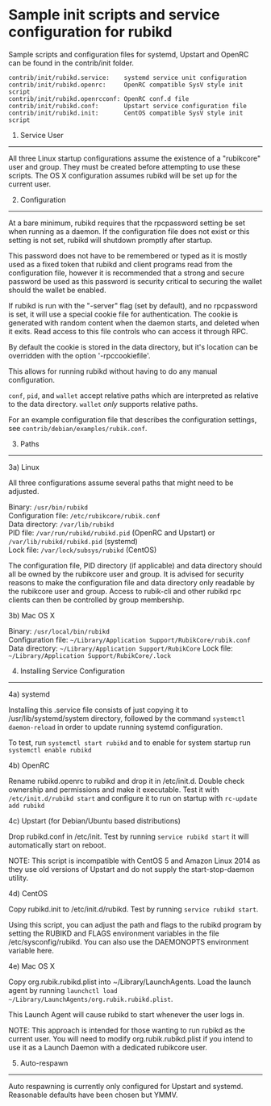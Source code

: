 Sample init scripts and service configuration for rubikd
==========================================================

Sample scripts and configuration files for systemd, Upstart and OpenRC
can be found in the contrib/init folder.

    contrib/init/rubikd.service:    systemd service unit configuration
    contrib/init/rubikd.openrc:     OpenRC compatible SysV style init script
    contrib/init/rubikd.openrcconf: OpenRC conf.d file
    contrib/init/rubikd.conf:       Upstart service configuration file
    contrib/init/rubikd.init:       CentOS compatible SysV style init script

1. Service User
---------------------------------

All three Linux startup configurations assume the existence of a "rubikcore" user
and group.  They must be created before attempting to use these scripts.
The OS X configuration assumes rubikd will be set up for the current user.

2. Configuration
---------------------------------

At a bare minimum, rubikd requires that the rpcpassword setting be set
when running as a daemon.  If the configuration file does not exist or this
setting is not set, rubikd will shutdown promptly after startup.

This password does not have to be remembered or typed as it is mostly used
as a fixed token that rubikd and client programs read from the configuration
file, however it is recommended that a strong and secure password be used
as this password is security critical to securing the wallet should the
wallet be enabled.

If rubikd is run with the "-server" flag (set by default), and no rpcpassword is set,
it will use a special cookie file for authentication. The cookie is generated with random
content when the daemon starts, and deleted when it exits. Read access to this file
controls who can access it through RPC.

By default the cookie is stored in the data directory, but it's location can be overridden
with the option '-rpccookiefile'.

This allows for running rubikd without having to do any manual configuration.

`conf`, `pid`, and `wallet` accept relative paths which are interpreted as
relative to the data directory. `wallet` *only* supports relative paths.

For an example configuration file that describes the configuration settings,
see `contrib/debian/examples/rubik.conf`.

3. Paths
---------------------------------

3a) Linux

All three configurations assume several paths that might need to be adjusted.

Binary:              `/usr/bin/rubikd`  
Configuration file:  `/etc/rubikcore/rubik.conf`  
Data directory:      `/var/lib/rubikd`  
PID file:            `/var/run/rubikd/rubikd.pid` (OpenRC and Upstart) or `/var/lib/rubikd/rubikd.pid` (systemd)  
Lock file:           `/var/lock/subsys/rubikd` (CentOS)  

The configuration file, PID directory (if applicable) and data directory
should all be owned by the rubikcore user and group.  It is advised for security
reasons to make the configuration file and data directory only readable by the
rubikcore user and group.  Access to rubik-cli and other rubikd rpc clients
can then be controlled by group membership.

3b) Mac OS X

Binary:              `/usr/local/bin/rubikd`  
Configuration file:  `~/Library/Application Support/RubikCore/rubik.conf`  
Data directory:      `~/Library/Application Support/RubikCore`
Lock file:           `~/Library/Application Support/RubikCore/.lock`

4. Installing Service Configuration
-----------------------------------

4a) systemd

Installing this .service file consists of just copying it to
/usr/lib/systemd/system directory, followed by the command
`systemctl daemon-reload` in order to update running systemd configuration.

To test, run `systemctl start rubikd` and to enable for system startup run
`systemctl enable rubikd`

4b) OpenRC

Rename rubikd.openrc to rubikd and drop it in /etc/init.d.  Double
check ownership and permissions and make it executable.  Test it with
`/etc/init.d/rubikd start` and configure it to run on startup with
`rc-update add rubikd`

4c) Upstart (for Debian/Ubuntu based distributions)

Drop rubikd.conf in /etc/init.  Test by running `service rubikd start`
it will automatically start on reboot.

NOTE: This script is incompatible with CentOS 5 and Amazon Linux 2014 as they
use old versions of Upstart and do not supply the start-stop-daemon utility.

4d) CentOS

Copy rubikd.init to /etc/init.d/rubikd. Test by running `service rubikd start`.

Using this script, you can adjust the path and flags to the rubikd program by
setting the RUBIKD and FLAGS environment variables in the file
/etc/sysconfig/rubikd. You can also use the DAEMONOPTS environment variable here.

4e) Mac OS X

Copy org.rubik.rubikd.plist into ~/Library/LaunchAgents. Load the launch agent by
running `launchctl load ~/Library/LaunchAgents/org.rubik.rubikd.plist`.

This Launch Agent will cause rubikd to start whenever the user logs in.

NOTE: This approach is intended for those wanting to run rubikd as the current user.
You will need to modify org.rubik.rubikd.plist if you intend to use it as a
Launch Daemon with a dedicated rubikcore user.

5. Auto-respawn
-----------------------------------

Auto respawning is currently only configured for Upstart and systemd.
Reasonable defaults have been chosen but YMMV.

